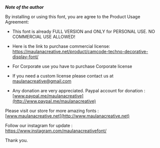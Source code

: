 ***Note of the author***

By installing or using this font, you are agree to the Product Usage Agreement:  
   
 - This font is already FULL VERSION and ONLY for PERSONAL USE. NO COMMERCIAL USE ALLOWED!  
   
 - Here is the link to purchase commercial license:   
 <https://maulanacreative.net/product/camcode-techno-decorative-display-font/>  
   
 - For Corporate use you have to purchase Corporate license  
   
 - If you need a custom license please contact us at  
 <maulanacreative@gmail.com>  
   
 - Any donation are very appreciated. Paypal account for donation :  
 [www.paypal.me/maulanacreative](http://www.paypal.me/maulanacreative)  
   
 Please visit our store for more amazing fonts :  
 [www.maulanacreative.net](http://www.maulanacreative.net)  
   
 Follow our instagram for update : <https://www.instagram.com/maulanacreativefont/>  
   
 Thank you.